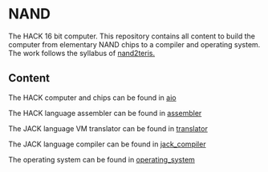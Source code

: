 
# NAND

The HACK 16 bit computer. This repository contains all content to build the computer from elementary NAND chips to a compiler and operating system. The work follows the syllabus of [nand2teris.](https://www.nand2tetris.org/)

## Content

The HACK computer and chips can be found in [aio](aio)

The HACK language assembler can be found in [assembler](assembler)

The JACK language VM translator can be found in [translator](translator)

The JACK language compiler can be found in [jack_compiler](jack_compiler)

The operating system can be found in [operating_system](operating_system)

